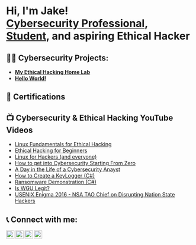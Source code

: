 <h1>Hi, I'm Jake!<br/><a href="https://github.com/37h1c41-h4ck3r"><a href="https://www.linkedin.com/in/perseverantia/">Cybersecurity Professional</a>, <a href="https://www.wgu.edu/online-it-degrees/cybersecurity-information-assurance-bachelors-program.html">Student</a>, and aspiring Ethical Hacker</h1>

<h2>👨‍💻 Cybersecurity Projects:</h2>

- <b>[My Ethical Hacking Home Lab](https://github.com/37h1c41-h4ck3r/home-lab)</b>
- <b>[Hello World!](https://github.com/37h1c41-h4ck3r/portfolio)</b>
  
<h2>📜 Certifications</h2>

<h2>📺 Cybersecurity & Ethical Hacking YouTube Videos</h2>

- [Linux Fundamentals for Ethical Hacking](https://www.youtube.com/playlist?list=PLTFCpqU24Ce5Sxz01WdxjuaBNJCbmDwlC)
- [Ethical Hacking for Beginners](https://www.youtube.com/playlist?list=PLTFCpqU24Ce79LMXWsph2yJMIjMwbE1Iz)
- [Linux for Hackers (and everyone)](https://www.youtube.com/playlist?list=PLIhvC56v63IJIujb5cyE13oLuyORZpdkL)
- [How to get into Cybersecurity Starting From Zero](https://www.youtube.com/watch?v=a83ASGn_V_s)
- [A Day in the Life of a Cybersecurity Anayst](https://www.youtube.com/watch?v=uHy3oM7NnoU)
- [How to Create a KeyLogger (C#)](https://www.youtube.com/watch?v=N-L9hklSlNk)
- [Ransomware Demonstration (C#)](https://www.youtube.com/watch?v=OfvdQeh79s0)
- [Is WGU Legit?](https://www.youtube.com/watch?v=E2MwRWxDBkA)
- [USENIX Enigma 2016 - NSA TAO Chief on Disrupting Nation State Hackers](https://www.youtube.com/watch?v=bDJb8WOJYdA)

<h2>📞 Connect with me:</h2>

[<img align="left" alt="37h1c41-h4ck3r | LinkedIn" width="22px" src="https://cdn.jsdelivr.net/npm/simple-icons@v3/icons/linkedin.svg" />][linkedin]
[<img align="left" alt="37h1c41-h4ck3r | YouTube" width="22px" src="https://cdn.jsdelivr.net/npm/simple-icons@v3/icons/youtube.svg" />][youtube]
[<img align="left" alt="37h1c41-h4ck3r | Twitter" width="22px" src="https://cdn.jsdelivr.net/npm/simple-icons@v3/icons/twitter.svg" />][twitter]
[<img align="left" alt="37h1c41-h4ck3r | Instagram" width="22px" src="https://cdn.jsdelivr.net/npm/simple-icons@v3/icons/instagram.svg" />][instagram]

[linkedin]: https://www.linkedin.com/in/perseverantia/
[twitter]: https://twitter.com/
[youtube]: https://www.youtube.com/
[instagram]: https://www.instagram.com/

<!--
**37h1c41-h4ck3r/37h1c41-h4ck3r** is a ✨ _special_ ✨ repository because its `README.md` (this file) appears on your GitHub profile.

Here are some ideas to get you started:

- 🔭 I’m currently working on ...
- 🌱 I’m currently learning ...
- 👯 I’m looking to collaborate on ...
- 🤔 I’m looking for help with ...
- 💬 Ask me about ...
- 📫 How to reach me: ...
- 😄 Pronouns: ...
- ⚡ Fun fact: ...
-->
